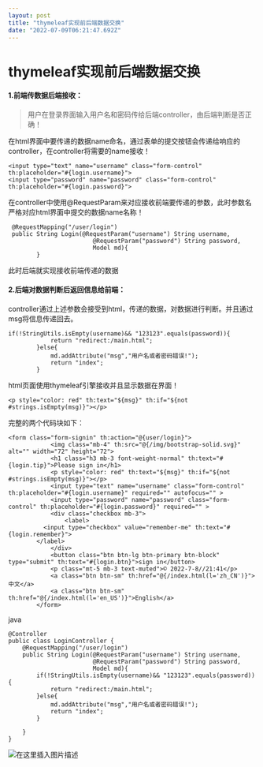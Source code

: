 ```yaml
---
layout: post
title: "thymeleaf实现前后端数据交换"
date: "2022-07-09T06:21:47.692Z"
---
```

thymeleaf实现前后端数据交换
==================

#### 1.前端传数据后端接收：

> 用户在登录界面输入用户名和密码传给后端controller，由后端判断是否正确！

在html界面中要传递的数据name命名，通过表单的提交按钮会传递给响应的controller，在controller将需要的name接收！

    <input type="text" name="username" class="form-control" th:placeholder="#{login.username}">
    <input type="password" name="password" class="form-control" th:placeholder="#{login.password}">
    	
    

在controller中使用@RequestParam来对应接收前端要传递的参数，此时参数名严格对应html界面中提交的数据name名称！

     @RequestMapping("/user/login")
     public String Login(@RequestParam("username") String username,
                            @RequestParam("password") String password,
                            Model md){      
            }
    
    

此时后端就实现接收前端传递的数据

#### 2.后端对数据判断后返回信息给前端：

controller通过上述参数会接受到html，传递的数据，对数据进行判断。并且通过msg将信息传递回去。

    if(!StringUtils.isEmpty(username)&& "123123".equals(password)){
                return "redirect:/main.html";
            }else{
                md.addAttribute("msg","用户名或者密码错误!");
                return "index";
            }
    

html页面使用thymeleaf引擎接收并且显示数据在界面！

    <p style="color: red" th:text="${msg}" th:if="${not #strings.isEmpty(msg)}"></p>
    

完整的两个代码块如下：

    <form class="form-signin" th:action="@{user/login}">
    			<img class="mb-4" th:src="@{/img/bootstrap-solid.svg}" alt="" width="72" height="72">
    			<h1 class="h3 mb-3 font-weight-normal" th:text="#{login.tip}">Please sign in</h1>
    			<p style="color: red" th:text="${msg}" th:if="${not #strings.isEmpty(msg)}"></p>
    			<input type="text" name="username" class="form-control" th:placeholder="#{login.username}" required="" autofocus="" >
    			<input type="password" name="password" class="form-control" th:placeholder="#{login.password}" required="" >
    			<div class="checkbox mb-3">
    				<label>
              <input type="checkbox" value="remember-me" th:text="#{login.remember}">
            </label>
    			</div>
    			<button class="btn btn-lg btn-primary btn-block" type="submit" th:text="#{login.btn}">sign in</button>
    			<p class="mt-5 mb-3 text-muted">© 2022-7-8//21:41</p>
    			<a class="btn btn-sm" th:href="@{/index.html(l='zh_CN')}">中文</a>
    			<a class="btn btn-sm" th:href="@{/index.html(l='en_US')}">English</a>
    		</form>
    

java

    @Controller
    public class LoginController {
        @RequestMapping("/user/login")
        public String Login(@RequestParam("username") String username,
                            @RequestParam("password") String password,
                            Model md){
            if(!StringUtils.isEmpty(username)&& "123123".equals(password)){
                return "redirect:/main.html";
            }else{
                md.addAttribute("msg","用户名或者密码错误!");
                return "index";
            }
    
        }
    }
    

![在这里插入图片描述](https://img-blog.csdnimg.cn/346c139fccb844e38e3969a3c4458f3e.png)